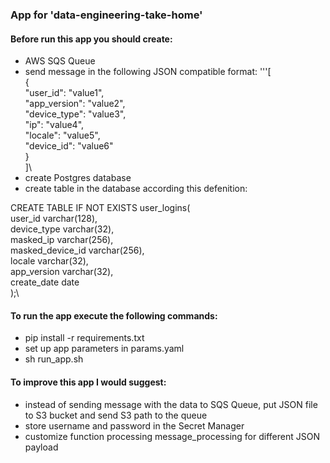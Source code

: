 ### App for 'data-engineering-take-home'
#### Before run this app you should create: 
- AWS SQS Queue
- send message in the following JSON compatible format:
'''[\
  {\
    "user_id": "value1",\
    "app_version": "value2",\
    "device_type": "value3",\
    "ip": "value4",\
    "locale": "value5",\
    "device_id": "value6"\
  }\
]\
- create Postgres database
- create table in the database according this defenition: 

CREATE TABLE IF NOT EXISTS user_logins(\
    user_id             varchar(128),\
    device_type         varchar(32),\
    masked_ip           varchar(256),\
    masked_device_id    varchar(256),\
    locale              varchar(32),\
    app_version         varchar(32),\
    create_date         date\
);\

#### To run the app execute the following commands: 
- pip install -r requirements.txt
- set up app parameters in params.yaml
- sh run_app.sh 

#### To improve this app I would suggest:
- instead of sending message with the data to SQS Queue, put JSON file to S3 bucket and send S3 path to the queue
- store username and password in the Secret Manager
- customize function processing message_processing for different JSON payload

